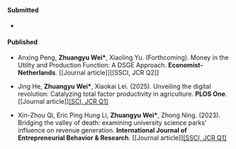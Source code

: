 #### Submitted

- 

#### Published
- Anxing Peng, <strong>Zhuangyu Wei*</strong>, Xiaoling Yu. (Forthcoming). Money in the Utility and Production Function: A DSGE Approach. <strong>Economist-Netherlands</strong>. [[Journal article]][[SSCI, JCR Q2]]

- Jing He, <strong>Zhuangyu Wei*</strong>, Xiaokai Lei. (2025). Unveiling the digital revolution: Catalyzing total factor productivity in agriculture. <strong>PLOS One</strong>. [[Journal article]][[SCI, JCR Q1]](https://doi.org/10.1371/journal.pone.0318333)

- Xin-Zhou Qi, Eric Ping Hung Li, <strong>Zhuangyu Wei*</strong>, Zhong Ning. (2023). Bridging the valley of death: examining university science parks' influence on revenue generation. <strong>International Journal of Entrepreneurial Behavior & Research</strong>. [[Journal article]][[SSCI, JCR Q1]](https://doi.org/10.1108/IJEBR-05-2023-0475)





